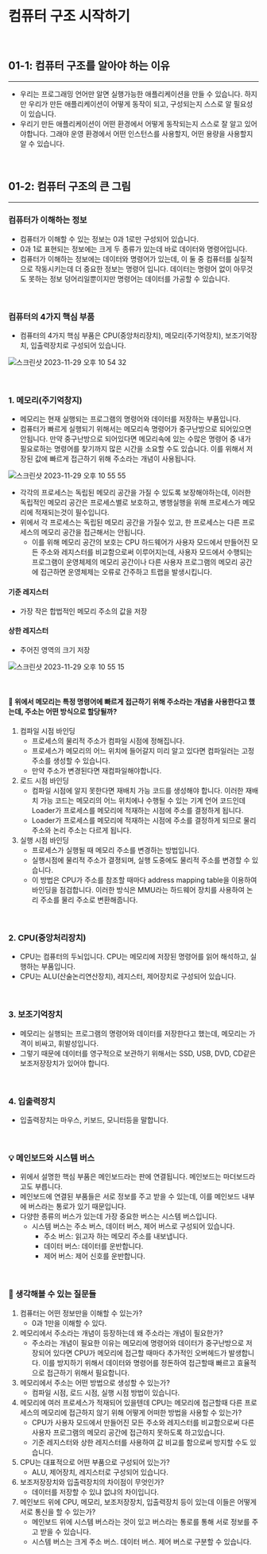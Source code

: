 # 컴퓨터 구조 시작하기

<br>

## 01-1: 컴퓨터 구조를 알아야 하는 이유
<hr>

- 우리는 프로그래밍 언어만 알면 실행가능한 애플리케이션을 만들 수 있습니다. 하지만 우리가 만든 애플리케이션이 어떻게 동작이 되고, 구성되는지 스스로 알 필요성이 있습니다.
- 우리기 만든 애플리케이션이 어떤 환경에서 어떻게 동작되는지 스스로 잘 알고 있어야합니다. 그래야 운영 환경에서 어떤 인스턴스를 사용할지, 어떤 용량을 사용할지 알 수 있습니다.

<br>

## 01-2: 컴퓨터 구조의 큰 그림
<hr>

### 컴퓨터가 이해하는 정보
- 컴퓨터가 이해할 수 있는 정보는 0과 1로만 구성되어 있습니다.
- 0과 1로 표현되는 정보에는 크게 두 종류가 있는데 바로 데이터와 명령어입니다.
- 컴퓨터가 이해하는 정보에는 데이터와 명령어가 있는데, 이 둘 중 컴퓨터를 실질적으로 작동시키는데 더 중요한 정보는 명령어 입니다.
  데이터는 명령어 없이 아무것도 못하는 정보 덩어리일뿐이지만 명령어는 데이터를 가공할 수 있습니다.

<br>

### 컴퓨터의 4가지 핵심 부품
- 컴퓨터의 4가지 핵심 부품은 CPU(중앙처리장치), 메모리(주기억장치), 보조기억장치, 입출력장치로 구성되어 있습니다.

![스크린샷 2023-11-29 오후 10 54 32](https://github.com/kdg0209/realizers/assets/80187200/f8e815cc-6cdd-4495-9c6b-52c852ba0b62)

<br>

### 1. 메모리(주기억창지)
- 메모리는 현재 실행되는 프로그램의 명령어와 데이터를 저장하는 부품입니다.
- 컴퓨터가 빠르게 실행되기 위해서는 메모리속 명령어가 중구난방으로 되어있으면 안됩니다. 만약 중구난방으로 되어있다면 메모리속에 있는 수많은 명령어 중 내가 필요로하는 명령어를 찾기까지 많은 시간을 소요할 수도 있습니다.
  이를 위해서 저장된 값에 빠르게 접근하기 위해 주소라는 개념이 사용됩니다.

![스크린샷 2023-11-29 오후 10 55 55](https://github.com/kdg0209/realizers/assets/80187200/e32504ac-7365-4883-8328-38056b780785)

- 각각의 프로세스는 독립된 메모리 공간을 가질 수 있도록 보장해야하는데, 이러한 독립적인 메모리 공간은 프로세스별로 보호하고, 병행실행을 위해 프로세스가 메모리에 적재되는것이 필수입니다.
- 위에서 각 프로세스는 독립된 메모리 공간을 가질수 있고, 한 프로세스는 다른 프로세스의 메모리 공간을 접근해서는 안됩니다.
    - 이를 위해 메모리 공간의 보호는 CPU 하드웨어가 사용자 모드에서 만들어진 모든 주소와 레지스터를 비교함으로써 이루어지는데, 사용자 모드에서 수행되는 프로그램이 운영체제의 메모리 공간이나 다른 사용자
      프로그램의 메모리 공간에 접근하면 운영체제는 오류로 간주하고 트랩을 발생시킵니다.

#### 기준 레지스터
- 가장 작은 합법적인 메모리 주소의 값을 저장

#### 상한 레지스터
- 주어진 영역의 크기 저장

![스크린샷 2023-11-29 오후 10 55 15](https://github.com/kdg0209/realizers/assets/80187200/155791c9-efe7-4aae-b04a-9df90bc4b233)

<br>

#### 🤔 위에서 메모리는 특정 명령어에 빠르게 접근하기 위해 주소라는 개념을 사용한다고 했는데, 주소는 어떤 방식으로 할당될까?

1. 컴파일 시점 바인딩
    - 프로세스의 물리적 주소가 컴파일 시점에 정해집니다.
    - 프로세스가 메모리의 어느 위치에 들어갈지 미리 알고 있다면 컴파일러는 고정 주소를 생성할 수 있습니다.
    - 만약 주소가 변경된다면 재컴파일해야합니다.
2. 로드 시점 바인딩
    - 컴파일 시점에 알지 못한다면 재배치 가능 코드를 생성해야 합니다. 이러한 재배치 가능 코드는 메모리의 어느 위치에나 수행될 수 있는 기계 언어 코드인데 Loader가 프로세스를 메모리에 적재하는 시점에 주소를 결정하게 됩니다.
    - Loader가 프로세스를 메모리에 적재하는 시점에 주소를 결정하게 되므로 물리 주소와 논리 주소는 다르게 됩니다.
3. 실행 시점 바인딩
    - 프로세스가 실행될 때 메모리 주소를 변경하는 방법입니다.
    - 실행시점에 물리적 주소가 결졍되며, 실행 도중에도 물리적 주소를 변경할 수 있습니다.
    - 이 방법은 CPU가 주소를 참조할 때마다 address mapping table을 이용하여 바인딩을 점검합니다. 이러한 방식은 MMU라는 하드웨어 장치를 사용하여 논리 주소를 물리 주소로 변환해줍니다.

<br>

### 2. CPU(중앙처리장치)
- CPU는 컴퓨터의 두뇌입니다. CPU는 메모리에 저장된 명령어를 읽어 해석하고, 실행하는 부품입니다.
- CPU는 ALU(산술논리연산장치), 레지스터, 제어장치로 구성되어 있습니다.

<br>

### 3. 보조기억장치
- 메모리는 실행되는 프로그램의 명령어와 데이터를 저장한다고 했는데, 메모리는 가격이 비싸고, 휘발성입니다.
- 그렇기 때문에 데이터를 영구적으로 보관하기 위해서는 SSD, USB, DVD, CD같은 보조저장장치가 있어야 합니다.

<br>

### 4. 입출력장치
- 입출력장치는 마우스, 키보드, 모니터등을 말합니다.

<br>

### 💡 메인보드와 시스템 버스
- 위에서 설명한 핵심 부품은 메인보드라는 판에 연결됩니다. 메인보드는 마더보드라고도 부릅니다.
- 메인보드에 연결된 부품들은 서로 정보를 주고 받을 수 있는데, 이를 메인보드 내부에 버스라는 통로가 있기 때문입니다.
- 다양한 종류의 버스가 있는데 가장 중요한 버스는 시스템 버스입니다.
    - 시스템 버스는 주소 버스, 데이터 버스, 제어 버스로 구성되어 있습니다.
        - 주소 버스: 읽고자 하는 메모리 주소를 내보냅니다.
        - 데이터 버스: 데이터를 운반합니다.
        - 제어 버스: 제어 신호를 운반합니다.

<br> 

### 🤔 생각해볼 수 있는 질문들

1. 컴퓨터는 어떤 정보만을 이해할 수 있는가?
   - 0과 1만을 이해할 수 있다.
2. 메모리에서 주소라는 개념이 등장하는데 왜 주소라는 개념이 필요한가?
   - 주소라는 개념이 필요한 이유는 메모리에 명령어와 데이터가 중구난방으로 저장되어 있다면 CPU가 메모리에 접근할 때마다 추가적인 오버헤드가 발생합니다.
   이를 방지하기 위해서 데이터와 명령어를 정돈하여 접근할때 빠르고 효율적으로 접근하기 위해서 필요합니다.
3. 메모리에서 주소는 어떤 방법으로 생성할 수 있는가?
   - 컴파일 시점, 로드 시점, 실행 시점 방법이 있습니다.
4. 메모리에 여러 프로세스가 적재되어 있을텐데 CPU는 메모리에 접근할때 다른 프로세스의 메모리에 접근하지 않기 위해 어떻게 어떠한 방법을 사용할 수 있는가?
    - CPU가 사용자 모드에서 만들어진 모든 주소와 레지스터를 비교함으로써 다른 사용자 프로그램의 메모리 공간에 접근하지 못하도록 하고있습니다.
    - 기준 레지스터와 상한 레지스터를 사용하여 값 비교를 함으로써 방지할 수도 있습니다.
5. CPU는 대표적으로 어떤 부품으로 구성되어 있는가?
   - ALU, 제어장치, 레지스터로 구성되어 있습니다.
6. 보조저장장치와 입출력장치의 차이점이 무엇인가?
   - 데이터를 저장할 수 있냐 없냐의 차이입니다.
7. 메인보드 위에 CPU, 메모리, 보조저장장치, 입출력장치 등이 있는데 이들은 어떻게 서로 통신을 할 수 있는가?
   - 메인보드 위에 시스템 버스라는 것이 있고 버스라는 통로를 통해 서로 정보를 주고 받을 수 있습니다.
   - 시스템 버스는 크게 주소 버스. 데이터 버스. 제어 버스로 구분할 수 있습니다.
